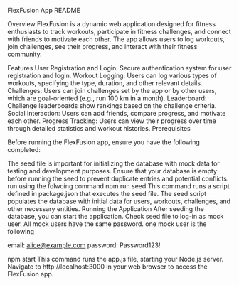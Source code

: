FlexFusion App README

Overview
FlexFusion is a dynamic web application designed for fitness enthusiasts to track workouts, participate in fitness challenges, and connect with friends to motivate each other. The app allows users to log workouts, join challenges, see their progress, and interact with their fitness community.

Features
User Registration and Login: Secure authentication system for user registration and login.
Workout Logging: Users can log various types of workouts, specifying the type, duration, and other relevant details.
Challenges: Users can join challenges set by the app or by other users, which are goal-oriented (e.g., run 100 km in a month).
Leaderboard: Challenge leaderboards show rankings based on the challenge criteria.
Social Interaction: Users can add friends, compare progress, and motivate each other.
Progress Tracking: Users can view their progress over time through detailed statistics and workout histories.
Prerequisites

Before running the FlexFusion app, ensure you have the following completed:

The seed file is important for initializing the database with mock data for testing and development purposes. Ensure that your database is empty before running the seed to prevent duplicate entries and potential conflicts. run using the folwoing command
npm run seed
This command runs a script defined in package.json that executes the seed file. The seed script populates the database with initial data for users, workouts, challenges, and other necessary entities.
Running the Application
After seeding the database, you can start the application. Check seed file to log-in as mock user. All mock users have the same password. one mock user is the following

email: alice@example.com
password: Password123!

npm start
This command runs the app.js file, starting your Node.js server. Navigate to http://localhost:3000 in your web browser to access the FlexFusion app.
